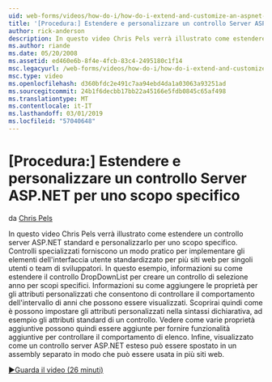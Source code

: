 ```yaml
---
uid: web-forms/videos/how-do-i/how-do-i-extend-and-customize-an-aspnet-server-control-for-a-specific-purpose
title: '[Procedura:] Estendere e personalizzare un controllo Server ASP.NET per uno scopo specifico | Microsoft Docs'
author: rick-anderson
description: In questo video Chris Pels verrà illustrato come estendere un controllo server ASP.NET standard e personalizzarlo per uno scopo specifico. Controlli specializzati forniscono una c...
ms.author: riande
ms.date: 05/20/2008
ms.assetid: ed460e6b-8f4e-4fcb-83c4-2495180c1f14
msc.legacyurl: /web-forms/videos/how-do-i/how-do-i-extend-and-customize-an-aspnet-server-control-for-a-specific-purpose
msc.type: video
ms.openlocfilehash: d360bfdc2e491c7aa94ebd4da1a03063a93251ad
ms.sourcegitcommit: 24b1f6decbb17bb22a45166e5fdb0845c65af498
ms.translationtype: MT
ms.contentlocale: it-IT
ms.lasthandoff: 03/01/2019
ms.locfileid: "57040648"
---
```

<a name="how-do-i-extend-and-customize-an-aspnet-server-control-for-a-specific-purpose"></a>[Procedura:] Estendere e personalizzare un controllo Server ASP.NET per uno scopo specifico
====================
da [Chris Pels](https://twitter.com/chrispels)

In questo video Chris Pels verrà illustrato come estendere un controllo server ASP.NET standard e personalizzarlo per uno scopo specifico. Controlli specializzati forniscono un modo pratico per implementare gli elementi dell'interfaccia utente standardizzato per più siti web per singoli utenti o team di sviluppatori. In questo esempio, informazioni su come estendere il controllo DropDownList per creare un controllo di selezione anno per scopi specifici. Informazioni su come aggiungere le proprietà per gli attributi personalizzati che consentono di controllare il comportamento dell'intervallo di anni che possono essere visualizzati. Scoprirai quindi come è possono impostare gli attributi personalizzati nella sintassi dichiarativa, ad esempio gli attributi standard di un controllo. Vedere come varie proprietà aggiuntive possono quindi essere aggiunte per fornire funzionalità aggiuntive per controllare il comportamento di elenco. Infine, visualizzato come un controllo server ASP.NET esteso può essere spostato in un assembly separato in modo che può essere usata in più siti web.

[&#9654;Guarda il video (26 minuti)](https://channel9.msdn.com/Blogs/ASP-NET-Site-Videos/how-do-i-extend-and-customize-an-aspnet-server-control-for-a-specific-purpose)
